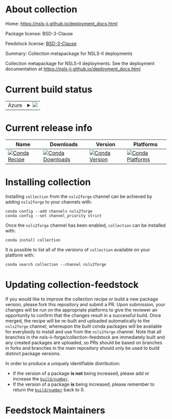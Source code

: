 About collection
================

Home: https://nsls-ii.github.io/deployment_docs.html

Package license: BSD-3-Clause

Feedstock license: [BSD-3-Clause](https://github.com/nsls-ii-forge/collection-feedstock/blob/master/LICENSE.txt)

Summary: Collection metapackage for NSLS-II deployments

Collection metapackage for NSLS-II deployments. See the deployment
documentation at https://nsls-ii.github.io/deployment_docs.html


Current build status
====================


<table>
    
  <tr>
    <td>Azure</td>
    <td>
      <details>
        <summary>
          <a href="https://dev.azure.com/nsls2forge/nsls2forge/_build/latest?definitionId=72&branchName=master">
            <img src="https://dev.azure.com/nsls2forge/nsls2forge/_apis/build/status/collection-feedstock?branchName=master">
          </a>
        </summary>
        <table>
          <thead><tr><th>Variant</th><th>Status</th></tr></thead>
          <tbody><tr>
              <td>linux_64</td>
              <td>
                <a href="https://dev.azure.com/nsls2forge/nsls2forge/_build/latest?definitionId=72&branchName=master">
                  <img src="https://dev.azure.com/nsls2forge/nsls2forge/_apis/build/status/collection-feedstock?branchName=master&jobName=linux&configuration=linux_64_" alt="variant">
                </a>
              </td>
            </tr>
          </tbody>
        </table>
      </details>
    </td>
  </tr>
</table>

Current release info
====================

| Name | Downloads | Version | Platforms |
| --- | --- | --- | --- |
| [![Conda Recipe](https://img.shields.io/badge/recipe-collection-green.svg)](https://anaconda.org/nsls2forge/collection) | [![Conda Downloads](https://img.shields.io/conda/dn/nsls2forge/collection.svg)](https://anaconda.org/nsls2forge/collection) | [![Conda Version](https://img.shields.io/conda/vn/nsls2forge/collection.svg)](https://anaconda.org/nsls2forge/collection) | [![Conda Platforms](https://img.shields.io/conda/pn/nsls2forge/collection.svg)](https://anaconda.org/nsls2forge/collection) |

Installing collection
=====================

Installing `collection` from the `nsls2forge` channel can be achieved by adding `nsls2forge` to your channels with:

```
conda config --add channels nsls2forge
conda config --set channel_priority strict
```

Once the `nsls2forge` channel has been enabled, `collection` can be installed with:

```
conda install collection
```

It is possible to list all of the versions of `collection` available on your platform with:

```
conda search collection --channel nsls2forge
```




Updating collection-feedstock
=============================

If you would like to improve the collection recipe or build a new
package version, please fork this repository and submit a PR. Upon submission,
your changes will be run on the appropriate platforms to give the reviewer an
opportunity to confirm that the changes result in a successful build. Once
merged, the recipe will be re-built and uploaded automatically to the
`nsls2forge` channel, whereupon the built conda packages will be available for
everybody to install and use from the `nsls2forge` channel.
Note that all branches in the nsls-ii-forge/collection-feedstock are
immediately built and any created packages are uploaded, so PRs should be based
on branches in forks and branches in the main repository should only be used to
build distinct package versions.

In order to produce a uniquely identifiable distribution:
 * If the version of a package **is not** being increased, please add or increase
   the [``build/number``](https://docs.conda.io/projects/conda-build/en/latest/resources/define-metadata.html#build-number-and-string).
 * If the version of a package **is** being increased, please remember to return
   the [``build/number``](https://docs.conda.io/projects/conda-build/en/latest/resources/define-metadata.html#build-number-and-string)
   back to 0.

Feedstock Maintainers
=====================


